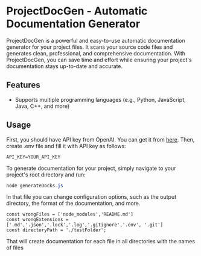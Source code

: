 # ProjectDocGen - Automatic Documentation Generator

ProjectDocGen is a powerful and easy-to-use automatic documentation generator for your project files. It scans your source code files and generates clean, professional, and comprehensive documentation. With ProjectDocGen, you can save time and effort while ensuring your project's documentation stays up-to-date and accurate.

## Features

- Supports multiple programming languages (e.g., Python, JavaScript, Java, C++, and more)

## Usage

First, you should have API key from OpenAI. You can get it from [here](https://platform.openai.com/).
Then, create .env file and fill it with API key as follows:

```
API_KEY=YOUR_API_KEY
```

To generate documentation for your project, simply navigate to your project's root directory and run:

```powershell
node generateDocks.js
```

In that file you can change configuration options, such as the output directory, the format of the documentation, and more.

```
const wrongFiles = ['node_modules','README.md']
const wrongExtensions = ['.md','.json','.lock','.log','.gitignore','.env', '.git']
const directoryPath = './testFolder';
```

That will create documentation for each file in all directories with the names of files